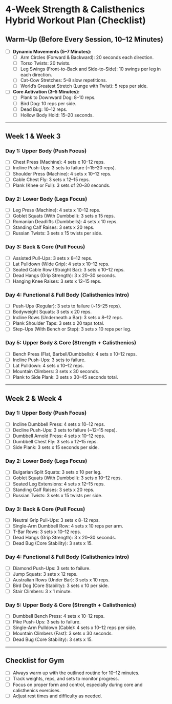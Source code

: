 
# 4-Week Strength & Calisthenics Hybrid Workout Plan (Checklist)

## Warm-Up (Before Every Session, 10–12 Minutes)
- [ ] **Dynamic Movements (5–7 Minutes):**
  - [ ] Arm Circles (Forward & Backward): 20 seconds each direction.
  - [ ] Torso Twists: 20 twists.
  - [ ] Leg Swings (Front-to-Back and Side-to-Side): 10 swings per leg in each direction.
  - [ ] Cat-Cow Stretches: 5–8 slow repetitions.
  - [ ] World’s Greatest Stretch (Lunge with Twist): 5 reps per side.
- [ ] **Core Activation (3–5 Minutes):**
  - [ ] Plank to Downward Dog: 8–10 reps.
  - [ ] Bird Dog: 10 reps per side.
  - [ ] Dead Bug: 10–12 reps.
  - [ ] Hollow Body Hold: 15–20 seconds.

---

## Week 1 & Week 3

### Day 1: Upper Body (Push Focus)
- [ ] Chest Press (Machine): 4 sets x 10–12 reps.
- [ ] Incline Push-Ups: 3 sets to failure (~15–20 reps).
- [ ] Shoulder Press (Machine): 4 sets x 10–12 reps.
- [ ] Cable Chest Fly: 3 sets x 12–15 reps.
- [ ] Plank (Knee or Full): 3 sets of 20–30 seconds.

### Day 2: Lower Body (Legs Focus)
- [ ] Leg Press (Machine): 4 sets x 10–12 reps.
- [ ] Goblet Squats (With Dumbbell): 3 sets x 15 reps.
- [ ] Romanian Deadlifts (Dumbbells): 4 sets x 10 reps.
- [ ] Standing Calf Raises: 3 sets x 20 reps.
- [ ] Russian Twists: 3 sets x 15 twists per side.

### Day 3: Back & Core (Pull Focus)
- [ ] Assisted Pull-Ups: 3 sets x 8–12 reps.
- [ ] Lat Pulldown (Wide Grip): 4 sets x 10–12 reps.
- [ ] Seated Cable Row (Straight Bar): 3 sets x 10–12 reps.
- [ ] Dead Hangs (Grip Strength): 3 x 20–30 seconds.
- [ ] Hanging Knee Raises: 3 sets x 12–15 reps.

### Day 4: Functional & Full Body (Calisthenics Intro)
- [ ] Push-Ups (Regular): 3 sets to failure (~15–25 reps).
- [ ] Bodyweight Squats: 3 sets x 20 reps.
- [ ] Incline Rows (Underneath a Bar): 3 sets x 8–12 reps.
- [ ] Plank Shoulder Taps: 3 sets x 20 taps total.
- [ ] Step-Ups (With Bench or Step): 3 sets x 10 reps per leg.

### Day 5: Upper Body & Core (Strength + Calisthenics)
- [ ] Bench Press (Flat, Barbell/Dumbbells): 4 sets x 10–12 reps.
- [ ] Incline Push-Ups: 3 sets to failure.
- [ ] Lat Pulldown: 4 sets x 10–12 reps.
- [ ] Mountain Climbers: 3 sets x 30 seconds.
- [ ] Plank to Side Plank: 3 sets x 30–45 seconds total.

---

## Week 2 & Week 4

### Day 1: Upper Body (Push Focus)
- [ ] Incline Dumbbell Press: 4 sets x 10–12 reps.
- [ ] Decline Push-Ups: 3 sets to failure (~12–15 reps).
- [ ] Dumbbell Arnold Press: 4 sets x 10–12 reps.
- [ ] Dumbbell Chest Fly: 3 sets x 12–15 reps.
- [ ] Side Plank: 3 sets x 15 seconds per side.

### Day 2: Lower Body (Legs Focus)
- [ ] Bulgarian Split Squats: 3 sets x 10 per leg.
- [ ] Goblet Squats (With Dumbbell): 3 sets x 10–12 reps.
- [ ] Seated Leg Extensions: 4 sets x 12–15 reps.
- [ ] Standing Calf Raises: 3 sets x 20 reps.
- [ ] Russian Twists: 3 sets x 15 twists per side.

### Day 3: Back & Core (Pull Focus)
- [ ] Neutral Grip Pull-Ups: 3 sets x 8–12 reps.
- [ ] Single-Arm Dumbbell Row: 4 sets x 10 reps per arm.
- [ ] T-Bar Rows: 3 sets x 10–12 reps.
- [ ] Dead Hangs (Grip Strength): 3 x 20–30 seconds.
- [ ] Dead Bug (Core Stability): 3 sets x 15.

### Day 4: Functional & Full Body (Calisthenics Intro)
- [ ] Diamond Push-Ups: 3 sets to failure.
- [ ] Jump Squats: 3 sets x 12 reps.
- [ ] Australian Rows (Under Bar): 3 sets x 10 reps.
- [ ] Bird Dog (Core Stability): 3 sets x 10 per side.
- [ ] Stair Climbers: 3 x 1 minute.

### Day 5: Upper Body & Core (Strength + Calisthenics)
- [ ] Dumbbell Bench Press: 4 sets x 10–12 reps.
- [ ] Pike Push-Ups: 3 sets to failure.
- [ ] Single-Arm Pulldown (Cable): 4 sets x 10–12 reps per side.
- [ ] Mountain Climbers (Fast): 3 sets x 30 seconds.
- [ ] Dead Bug (Core Stability): 3 sets x 15.

---

## Checklist for Gym
- [ ] Always warm up with the outlined routine for 10–12 minutes.
- [ ] Track weights, reps, and sets to monitor progress.
- [ ] Focus on proper form and control, especially during core and calisthenics exercises.
- [ ] Adjust rest times and difficulty as needed.

